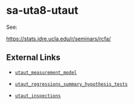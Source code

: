 # sa-uta8-utaut

See:

https://stats.idre.ucla.edu/r/seminars/rcfa/

## External Links

- [`utaut_measurement_model`](https://docs.google.com/spreadsheets/d/1WHBsCZX81NlSHInMkobqAG3AuAHDQWzwm26vkPg1_Bc/edit?usp=sharing)

- [`utaut_regressions_summary_hypothesis_tests`](https://docs.google.com/spreadsheets/d/1AHcCDWVFsDPtUZGhORTNi42ywqqzkCrZ6T0QRfu-bKE/edit?usp=sharing)

- [`utaut_inspections`](https://docs.google.com/document/d/1rc6cAruutQQgS_svfbdrTrtkklcNENBcZmfneix2yD4/edit?usp=sharing)